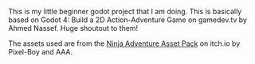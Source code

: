 This is my little beginner godot project that I am doing. This is basically based on Godot 4: Build a 2D Action-Adventure Game on gamedev.tv by Ahmed Nassef. Huge shoutout to them!

The assets used are from the [Ninja Adventure Asset Pack](https://pixel-boy.itch.io/ninja-adventure-asset-pack) on itch.io by Pixel-Boy and AAA.
